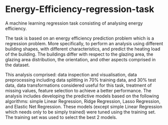 # Energy-Efficiency-regression-task

A machine learning regression task consisting of analysing energy efficiency.

The task is based on an energy efficiency prediction problem which is a regression problem. More specifically, to perform an analysis using different building shapes, with different characteristics, and predict the heating load of the building. The buildings differ with respect to the glazing area, the glazing area distribution, the orientation, and other aspects comprised in the dataset.

This analysis comprised: data inspection and visualisation, data preprocessing including data splitting in 70% training data, and 30% test data, data transformations considered useful for this task, treatment of missing values, feature selection to achieve a better performance. The analysis includes developing the predictive models based on the following algorithms: simple Linear Regression, Ridge Regression, Lasso Regression, and Elastic Net Regression. These models (except simple Linear Regression which needs only to be simply trained) were tuned using the training set. The training set was used to select the best 2 models.
